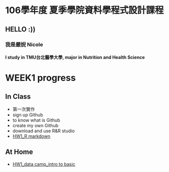 ﻿# 106學年度 夏季學院資料學程式設計課程
## HELLO :))
### 我是嚴婗 Nicole 
#### I study in TMU台北醫學大學, major in Nutrition and Health Science 

# WEEK1 progress
## In Class
* 第一次實作
* sign up Github
* to know what is Github
* create my own Github
* download and use R&R studio
* [HW1_R markdown](https://nicoleyen.github.io/ex1/WEEK1/HW1.html)

## At Home
* [HW1_data camp_intro to basic](https://nicoleyen.github.io/ex1/WEEK1/HW1_data_camp-Intro_to_basics.html)


